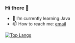 ### Hi there 👋

- 🌱 I’m currently learning Java
- 📫 How to reach me: [email]()

[![Top Langs](https://github-readme-stats.vercel.app/api/top-langs/?username=Setinsung&hide=html&layout=compact)](https://github.com/anuraghazra/github-readme-stats)
